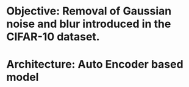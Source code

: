 # Objective: Removal of Gaussian noise and blur introduced in the CIFAR-10 dataset.
# Architecture: Auto Encoder based model
